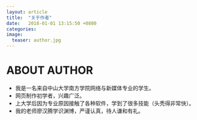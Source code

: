 ```yaml
---
layout: article
title:  "关于作者"
date:   2018-01-01 13:15:50 +0800
categories:
image:
  teaser: author.jpg
---
```

# ABOUT AUTHOR
- 我是一名来自中山大学南方学院网络与新媒体专业的学生。
- 网页制作初学者，兴趣广泛。
- 上大学后因为专业原因接触了各种软件，学到了很多技能（头秃得非常快）。
- 我的老师廖汉腾学识渊博，严谨认真，待人谦和有礼。
